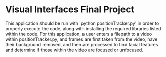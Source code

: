 # Visual Interfaces Final Project

This application should be run with `python positionTracker.py' in order to properly execute the code, along with installing the required libraries listed within the code.
For this application, a user enters a filepath to a video within positionTracker.py, and frames are first taken from the video, have their background removed, and then are processed to find facial features and determine if those within the video are focused or unfocused.
